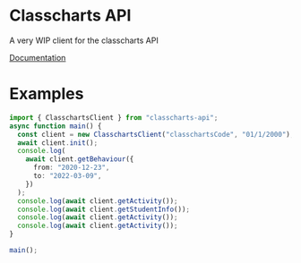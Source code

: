 # Classcharts API

A very WIP client for the classcharts API

[Documentation](https://jamesatjaminit.github.io/classcharts-api/index.html)

# Examples

```typescript
import { ClasschartsClient } from "classcharts-api";
async function main() {
  const client = new ClasschartsClient("classchartsCode", "01/1/2000");
  await client.init();
  console.log(
    await client.getBehaviour({
      from: "2020-12-23",
      to: "2022-03-09",
    })
  );
  console.log(await client.getActivity());
  console.log(await client.getStudentInfo());
  console.log(await client.getActivity());
  console.log(await client.getActivity());
}

main();
```
